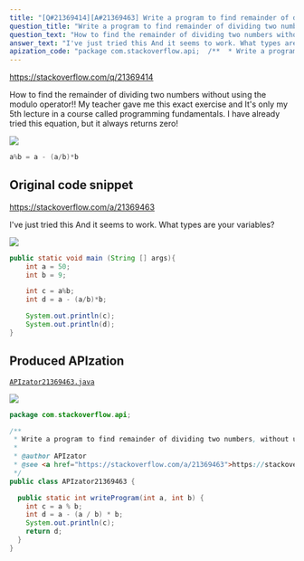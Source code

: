 ```yaml
---
title: "[Q#21369414][A#21369463] Write a program to find remainder of dividing two numbers, without using % operator? In Java"
question_title: "Write a program to find remainder of dividing two numbers, without using % operator? In Java"
question_text: "How to find the remainder of dividing two numbers without using the modulo operator!!  My teacher gave me this exact exercise and It's only my 5th lecture in a course called programming fundamentals. I have already tried this equation, but it always returns zero!"
answer_text: "I've just tried this And it seems to work. What types are your variables?"
apization_code: "package com.stackoverflow.api;  /**  * Write a program to find remainder of dividing two numbers, without using % operator? In Java  *  * @author APIzator  * @see <a href=\"https://stackoverflow.com/a/21369463\">https://stackoverflow.com/a/21369463</a>  */ public class APIzator21369463 {    public static int writeProgram(int a, int b) {     int c = a % b;     int d = a - (a / b) * b;     System.out.println(c);     return d;   } }"
---
```


https://stackoverflow.com/q/21369414

How to find the remainder of dividing two numbers without using the modulo operator!! 
My teacher gave me this exact exercise and It&#x27;s only my 5th lecture in a course called programming fundamentals.
I have already tried this equation,
but it always returns zero!


<div class="code-logo"><img src="/stackoverflow.png" /></div>

```java
a%b = a - (a/b)*b
```


## Original code snippet

https://stackoverflow.com/a/21369463

I&#x27;ve just tried this
And it seems to work. What types are your variables?

<div class="code-logo"><img src="/stackoverflow.png" /></div>

```java
public static void main (String [] args){
    int a = 50;
    int b = 9;

    int c = a%b;
    int d = a - (a/b)*b;

    System.out.println(c);
    System.out.println(d);
}
```

## Produced APIzation

[`APIzator21369463.java`](https://github.com/pasqualesalza/apization/raw/main/data/search/APIzator21369463.java)

<div class="code-logo"><img src="/apizator.png" /></div>

```java
package com.stackoverflow.api;

/**
 * Write a program to find remainder of dividing two numbers, without using % operator? In Java
 *
 * @author APIzator
 * @see <a href="https://stackoverflow.com/a/21369463">https://stackoverflow.com/a/21369463</a>
 */
public class APIzator21369463 {

  public static int writeProgram(int a, int b) {
    int c = a % b;
    int d = a - (a / b) * b;
    System.out.println(c);
    return d;
  }
}

```